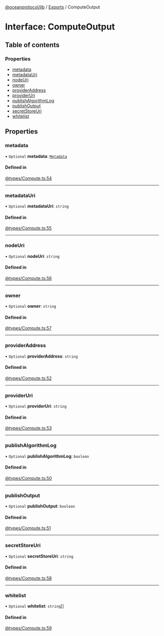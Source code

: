 [@oceanprotocol/lib](../README.md) / [Exports](../modules.md) / ComputeOutput

# Interface: ComputeOutput

## Table of contents

### Properties

- [metadata](ComputeOutput.md#metadata)
- [metadataUri](ComputeOutput.md#metadatauri)
- [nodeUri](ComputeOutput.md#nodeuri)
- [owner](ComputeOutput.md#owner)
- [providerAddress](ComputeOutput.md#provideraddress)
- [providerUri](ComputeOutput.md#provideruri)
- [publishAlgorithmLog](ComputeOutput.md#publishalgorithmlog)
- [publishOutput](ComputeOutput.md#publishoutput)
- [secretStoreUri](ComputeOutput.md#secretstoreuri)
- [whitelist](ComputeOutput.md#whitelist)

## Properties

### metadata

• `Optional` **metadata**: [`Metadata`](Metadata.md)

#### Defined in

[@types/Compute.ts:54](https://github.com/oceanprotocol/ocean.js/blob/fbcd13ac/src/@types/Compute.ts#L54)

___

### metadataUri

• `Optional` **metadataUri**: `string`

#### Defined in

[@types/Compute.ts:55](https://github.com/oceanprotocol/ocean.js/blob/fbcd13ac/src/@types/Compute.ts#L55)

___

### nodeUri

• `Optional` **nodeUri**: `string`

#### Defined in

[@types/Compute.ts:56](https://github.com/oceanprotocol/ocean.js/blob/fbcd13ac/src/@types/Compute.ts#L56)

___

### owner

• `Optional` **owner**: `string`

#### Defined in

[@types/Compute.ts:57](https://github.com/oceanprotocol/ocean.js/blob/fbcd13ac/src/@types/Compute.ts#L57)

___

### providerAddress

• `Optional` **providerAddress**: `string`

#### Defined in

[@types/Compute.ts:52](https://github.com/oceanprotocol/ocean.js/blob/fbcd13ac/src/@types/Compute.ts#L52)

___

### providerUri

• `Optional` **providerUri**: `string`

#### Defined in

[@types/Compute.ts:53](https://github.com/oceanprotocol/ocean.js/blob/fbcd13ac/src/@types/Compute.ts#L53)

___

### publishAlgorithmLog

• `Optional` **publishAlgorithmLog**: `boolean`

#### Defined in

[@types/Compute.ts:50](https://github.com/oceanprotocol/ocean.js/blob/fbcd13ac/src/@types/Compute.ts#L50)

___

### publishOutput

• `Optional` **publishOutput**: `boolean`

#### Defined in

[@types/Compute.ts:51](https://github.com/oceanprotocol/ocean.js/blob/fbcd13ac/src/@types/Compute.ts#L51)

___

### secretStoreUri

• `Optional` **secretStoreUri**: `string`

#### Defined in

[@types/Compute.ts:58](https://github.com/oceanprotocol/ocean.js/blob/fbcd13ac/src/@types/Compute.ts#L58)

___

### whitelist

• `Optional` **whitelist**: `string`[]

#### Defined in

[@types/Compute.ts:59](https://github.com/oceanprotocol/ocean.js/blob/fbcd13ac/src/@types/Compute.ts#L59)
